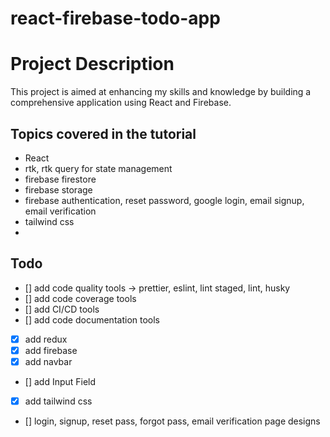 # react-firebase-todo-app
# Project Description

This project is aimed at enhancing my skills and knowledge by building a comprehensive application using React and Firebase. 

## Topics covered in the tutorial

* React
* rtk, rtk query for state management
* firebase firestore
* firebase storage
* firebase authentication, reset password, google login, email signup, email verification
* tailwind css
*

## Todo

* [] add code quality tools -> prettier, eslint, lint staged, lint, husky
* [] add code coverage tools
* [] add CI/CD tools
* [] add code documentation tools
* [x] add redux
* [x] add firebase
* [x] add navbar
* [] add Input Field
* [x] add tailwind css
* [] login, signup, reset pass, forgot pass, email verification page designs
